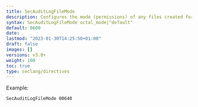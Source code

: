 ```yaml
---
title: SecAuditLogFileMode
description: Configures the mode (permissions) of any files created for concurrent audit logs using an octal mode (as used in chmod). See SecAuditLogDirMode for controlling the mode of created audit log directories.
syntax: SecAuditLogFileMode octal_mode|"default"
default: 0600
date: 
lastmod: "2023-01-30T14:25:50+01:00"
draft: false
images: []
versions: v3.0+
weight: 100
toc: true
type: seclang/directives
---
```


Example:
```apache
SecAuditLogFileMode 00640
```

